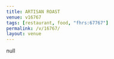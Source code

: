 ```yaml
---
title: ARTISAN ROAST
venue: v16767
tags: [restaurant, food, "fhrs:67767"]
permalink: /v/16767/
layout: venue
---
```

null
